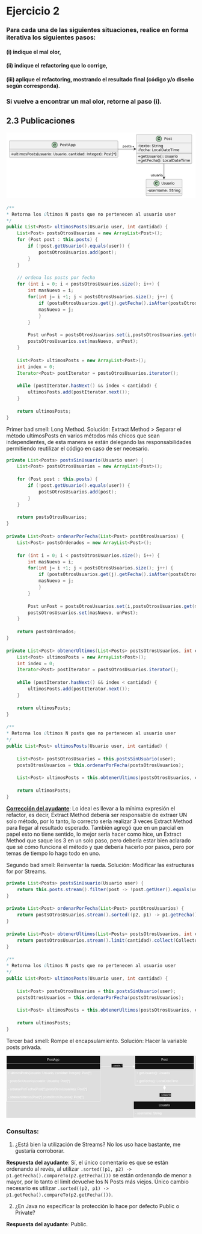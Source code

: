 # Ejercicio 2

### Para cada una de las siguientes situaciones, realice en forma iterativa los siguientes pasos:
#### (i) indique el mal olor,
#### (ii) indique el refactoring que lo corrige,
#### (iii) aplique el refactoring, mostrando el resultado final (código y/o diseño según corresponda).
### Si vuelve a encontrar un mal olor, retorne al paso (i).

## 2.3 Publicaciones

![alt text](2.3-UML.png)

```java
/**
* Retorna los últimos N posts que no pertenecen al usuario user
*/
public List<Post> ultimosPosts(Usuario user, int cantidad) {
    List<Post> postsOtrosUsuarios = new ArrayList<Post>();
    for (Post post : this.posts) {
        if (!post.getUsuario().equals(user)) {
            postsOtrosUsuarios.add(post);
        }
    }

    // ordena los posts por fecha
    for (int i = 0; i < postsOtrosUsuarios.size(); i++) {
        int masNuevo = i;
        for(int j= i +1; j < postsOtrosUsuarios.size(); j++) {
            if (postsOtrosUsuarios.get(j).getFecha().isAfter(postsOtrosUsuarios.get(masNuevo).getFecha())) {
            masNuevo = j;
            }
        }

        Post unPost = postsOtrosUsuarios.set(i,postsOtrosUsuarios.get(masNuevo));
        postsOtrosUsuarios.set(masNuevo, unPost);
    }

    List<Post> ultimosPosts = new ArrayList<Post>();
    int index = 0;
    Iterator<Post> postIterator = postsOtrosUsuarios.iterator();
    
    while (postIterator.hasNext() && index < cantidad) {
        ultimosPosts.add(postIterator.next());
    }
    
    return ultimosPosts;
}
```

Primer bad smell: Long Method.
Solución: Extract Method > Separar el método ultimosPosts en varios métodos más chicos que sean independientes, de esta manera se están delegando las responsabilidades permitiendo reutilizar el código en caso de ser necesario.

```java
private List<Posts> postsSinUsuario(Usuario user) {
    List<Post> postsOtrosUsuarios = new ArrayList<Post>();

    for (Post post : this.posts) {
        if (!post.getUsuario().equals(user)) {
            postsOtrosUsuarios.add(post);
        }
    }

    return postsOtrosUsuarios;
}

private List<Post> ordenarPorFecha(List<Post> postOtrosUsuarios) {
    List<Post> postsOrdenados = new ArrayList<Post>();

    for (int i = 0; i < postsOtrosUsuarios.size(); i++) {
        int masNuevo = i;
        for(int j= i +1; j < postsOtrosUsuarios.size(); j++) {
            if (postsOtrosUsuarios.get(j).getFecha().isAfter(postsOtrosUsuarios.get(masNuevo).getFecha())) {
            masNuevo = j;
            }
        }

        Post unPost = postsOtrosUsuarios.set(i,postsOtrosUsuarios.get(masNuevo));
        postsOtrosUsuarios.set(masNuevo, unPost);
    }

    return postsOrdenados;
}

private List<Post> obtenerUltimos(List<Posts> postsOtrosUsuarios, int cantidad) {
    List<Post> ultimosPosts = new ArrayList<Post>();
    int index = 0;
    Iterator<Post> postIterator = postsOtrosUsuarios.iterator();
    
    while (postIterator.hasNext() && index < cantidad) {
        ultimosPosts.add(postIterator.next());
    }

    return ultimosPosts;
}

/**
* Retorna los últimos N posts que no pertenecen al usuario user
*/
public List<Post> ultimosPosts(Usuario user, int cantidad) {

    List<Post> postsOtrosUsuarios = this.postsSinUsuario(user);
    postsOtrosUsuarios = this.ordenarPorFecha(postsOtrosUsuarios);

    List<Post> ultimosPosts = this.obtenerUltimos(postsOtrosUsuarios, cantidad);
    
    return ultimosPosts;
}
```

<u><b>Corrección del ayudante</b></u>: Lo ideal es llevar a la mínima expresión el refactor, es decir, Extract Method debería ser responsable de extraer UN solo método, por lo tanto, lo correcto sería realizar 3 veces Extract Method para llegar al resultado esperado.
También agregó que en un parcial en papel esto no tiene sentido, lo mejor sería hacer como hice, un Extract Method que saque los 3 en un solo paso, pero debería estar bien aclarado que sé cómo funciona el método y que debería hacerlo por pasos, pero por temas de tiempo lo hago todo en uno.

Segundo bad smell: Reinventar la rueda.
Solución: Modificar las estructuras for por Streams.

```java
private List<Posts> postsSinUsuario(Usuario user) {
    return this.posts.stream().filter(post -> !post.getUser().equals(user)).collect(Collectors.toList());
}

private List<Post> ordenarPorFecha(List<Post> postOtrosUsuarios) {
    return postsOtrosUsuarios.stream().sorted((p2, p1) -> p1.getFecha().compareTo(p2.getFecha())).collect(Collectors.toList());
}

private List<Post> obtenerUltimos(List<Posts> postsOtrosUsuarios, int cantidad) {
    return postsOtrosUsuarios.stream().limit(cantidad).collect(Collectors.toList());
}

/**
* Retorna los últimos N posts que no pertenecen al usuario user
*/
public List<Post> ultimosPosts(Usuario user, int cantidad) {

    List<Post> postsOtrosUsuarios = this.postsSinUsuario(user);
    postsOtrosUsuarios = this.ordenarPorFecha(postsOtrosUsuarios);

    List<Post> ultimosPosts = this.obtenerUltimos(postsOtrosUsuarios, cantidad);
    
    return ultimosPosts;
}
```

Tercer bad smell: Rompe el encapsulamiento.
Solución: Hacer la variable posts privada.

![alt text](<2.3-UML Refactorizado.jpg>)

### <b>Consultas:</b>

1) ¿Está bien la utilización de Streams? No los uso hace bastante, me gustaría corroborar.

<b>Respuesta del ayudante</b>: Sí, el único comentario es que se están ordenando al revés, al utilizar ```.sorted((p1, p2) -> p1.getFecha().compareTo(p2.getFecha()))``` se están ordenando de menor a mayor, por lo tanto el limit devuelve los N Posts más viejos.
Único cambio necesario es utilizar ```.sorted((p2, p1) -> p1.getFecha().compareTo(p2.getFecha()))```.

2) ¿En Java no especificar la protección lo hace por defecto Public o Private?

<b>Respuesta del ayudante</b>: Public.